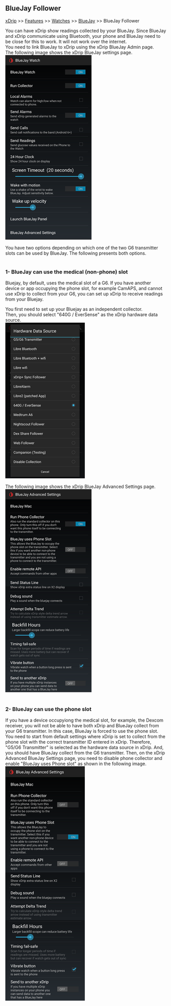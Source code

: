 ## BlueJay Follower  
[xDrip](../README.md) >> [Features](./Features_page.md) >> [Watches](./Watches.md) >> [BlueJay](./Bluejay_page.md) >> BlueJay Follower  
  
You can have xDrip show readings collected by your BlueJay.  Since BlueJay and xDrip communicate using Bluetooth, your phone and BlueJay need to be close for this to work.  It will not work over the internet.  
You need to link BlueJay to xDrip using the xDrip BlueJay Admin page.  
The following image shows the xDrip BlueJay settings page.  
![](./images/BluejaySettings.png)  
  
You have two options depending on which one of the two G6 transmitter slots can be used by BlueJay.  The following presents both options.  
<br/>  
  
### 1- BlueJay can use the medical (non-phone) slot  
Bluejay, by default, uses the medical slot of a G6.  If you have another device or app occupying the phone slot, for example CamAPS, and cannot use xDrip to collect from your G6, you can set up xDrip to receive readings from your Bluejay.  
  
You first need to set up your Bluejay as an independent collector.  
Then, you should select "640G / EverSense" as the xDrip hardware data source.  
![](images/HDS_Eversense.png)  
  
The following image shows the xDrip BlueJay Advanced Settings page.    
![](./images/BluejayAdvancedSettings.png)  
<br/>  
  
### 2- BlueJay can use the phone slot  
If you have a device occupyiong the medical slot, for example, the Dexcom receiver, you will not be able to have both xDrip and BlueJay collect from your G6 transmitter.  In this case, BlueJay is forced to use the phone slot.  You need to start from default settings where xDrip is set to collect from the phone slot with the correct transmitter ID entered in xDrip.  Therefore, "G5/G6 Transmitter" is selected as the hardware data source in xDrip.  And, you should have BlueJay collect from the G6 transmitter.  Then, on the xDrip Advanced BlueJay Settings page, you need to disable phone collector and enable "BlueJay uses Phone slot" as shown in the following image.  
![](./images/BluejayAdvancedSettings2.png)  
  
